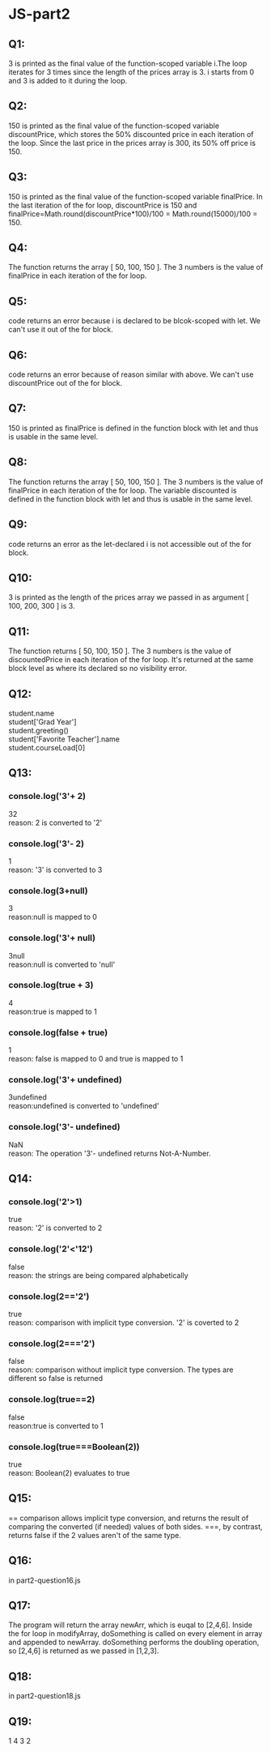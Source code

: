 # JS-part2
## Q1:
3 is printed as the final value of the function-scoped variable i.The loop iterates for 3 times since the length of the prices array 
is 3. i starts from 0 and 3 is added to it during the loop.
## Q2:
150 is printed as the final value of the function-scoped variable discountPrice, which stores the 50% discounted price in each iteration of the loop. Since the last price in the prices array is 300, its 50% off price is 150.
## Q3:
150 is printed as the final value of the function-scoped variable finalPrice. In the last iteration of the for loop, discountPrice is 150 and finalPrice=Math.round(discountPrice*100)/100 = Math.round(15000)/100 = 150.
## Q4:
The function returns the array [ 50, 100, 150 ]. The 3 numbers is the value of finalPrice in each iteration of the for loop.
## Q5:
code returns an error because i is declared to be blcok-scoped with let. We can't use it out of the for block.
## Q6:
code returns an error because of reason similar with above. We can't use discountPrice out of the for block.
## Q7:
150 is printed as finalPrice is defined in the function block with let and thus is usable in the same level.
## Q8:
The function returns the array [ 50, 100, 150 ]. The 3 numbers is the value of finalPrice in each iteration of the for loop. The variable discounted is defined in the function block with let and thus is usable in the same level.
## Q9:
code returns an error as the let-declared i is not accessible out of the for block.
## Q10:
3 is printed as the length of the prices array we passed in as argument [ 100, 200, 300 ] is 3.
## Q11:
The function returns [ 50, 100, 150 ]. The 3 numbers is the value of discountedPrice in each iteration of the for loop. It's returned at the same block level as where its declared so no visibility error.
## Q12:
student.name  
student['Grad Year']   
student.greeting()  
student['Favorite Teacher'].name  
student.courseLoad[0]
## Q13:
### console.log('3'+ 2)  
32  
reason: 2 is converted to '2'  
### console.log('3'- 2)  
1  
reason: '3' is converted to 3    
### console.log(3+null)  
3  
reason:null is mapped to 0
### console.log('3'+ null)  
3null  
reason:null is converted to 'null'
### console.log(true + 3)  
4  
reason:true is mapped to 1
### console.log(false + true)  
1  
reason: false is mapped to 0 and true is mapped to 1
### console.log('3'+ undefined)  
3undefined  
reason:undefined is converted to 'undefined'
### console.log('3'- undefined)  
NaN  
reason: The operation '3'- undefined returns Not-A-Number.
## Q14:
### console.log('2'>1)
true  
reason: '2' is converted to 2
### console.log('2'<'12')
false  
reason: the strings are being compared alphabetically
### console.log(2=='2')
true  
reason: comparison with implicit type conversion. '2' is coverted to 2
### console.log(2==='2')
false  
reason: comparison without implicit type conversion. The types are different so false is returned
### console.log(true==2)
false  
reason:true is converted to 1
### console.log(true===Boolean(2))
true  
reason: Boolean(2) evaluates to true
## Q15:
== comparison allows implicit type conversion, and returns the result of comparing the converted (if needed) values of both sides. ===, by contrast, returns false if the 2 values aren't of the same type.
## Q16:
in part2-question16.js
## Q17:
The program will return the array newArr, which is euqal to [2,4,6]. Inside the for loop in modifyArray, doSomething is called on every element in array and appended to newArray. doSomething performs the doubling operation, so [2,4,6] is returned as we passed in [1,2,3].
## Q18:
in part2-question18.js
## Q19:
1
4
3
2